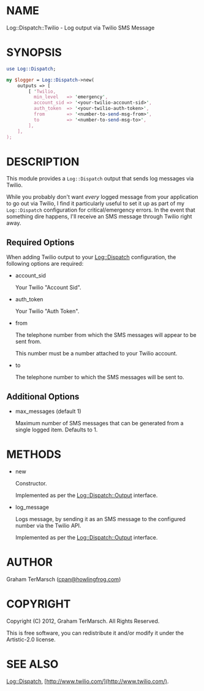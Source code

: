 # NAME

Log::Dispatch::Twilio - Log output via Twilio SMS Message

# SYNOPSIS

```perl
use Log::Dispatch;

my $logger = Log::Dispatch->new(
    outputs => [
        [ 'Twilio,
          min_level   => 'emergency',
          account_sid => '<your-twilio-account-sid>',
          auth_token  => '<your-twilio-auth-token>',
          from        => '<number-to-send-msg-from>',
          to          => '<number-to-send-msg-to>',
        ],
    ],
);
```

# DESCRIPTION

This module provides a `Log::Dispatch` output that sends log messages via
Twilio.

While you probably don't want _every_ logged message from your application to
go out via Twilio, I find it particularly useful to set it up as part of my
`Log::Dispatch` configuration for critical/emergency errors.  In the event
that something dire happens, I'll receive an SMS message through Twilio right
away.

## Required Options

When adding Twilio output to your [Log::Dispatch](https://metacpan.org/pod/Log%3A%3ADispatch) configuration, the following
options are required:

- account\_sid

    Your Twilio "Account Sid".

- auth\_token

    Your Twilio "Auth Token".

- from

    The telephone number from which the SMS messages will appear to be sent from.

    This number must be a number attached to your Twilio account.

- to

    The telephone number to which the SMS messages will be sent to.

## Additional Options

- max\_messages (default 1)

    Maximum number of SMS messages that can be generated from a single logged
    item.  Defaults to 1.

# METHODS

- new

    Constructor.

    Implemented as per the [Log::Dispatch::Output](https://metacpan.org/pod/Log%3A%3ADispatch%3A%3AOutput) interface.

- log\_message

    Logs message, by sending it as an SMS message to the configured number via the
    Twilio API.

    Implemented as per the [Log::Dispatch::Output](https://metacpan.org/pod/Log%3A%3ADispatch%3A%3AOutput) interface.

# AUTHOR

Graham TerMarsch (cpan@howlingfrog.com)

# COPYRIGHT

Copyright (C) 2012, Graham TerMarsch.  All Rights Reserved.

This is free software, you can redistribute it and/or modify it under the
Artistic-2.0 license.

# SEE ALSO

[Log::Dispatch](https://metacpan.org/pod/Log%3A%3ADispatch),
[http://www.twilio.com/](http://www.twilio.com/).

